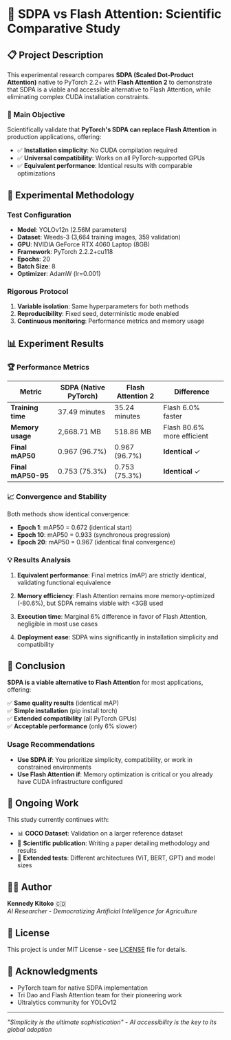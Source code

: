 # 🚀 SDPA vs Flash Attention: Scientific Comparative Study

## 📋 Project Description

This experimental research compares **SDPA (Scaled Dot-Product Attention)** native to PyTorch 2.2+ with **Flash Attention 2** to demonstrate that SDPA is a viable and accessible alternative to Flash Attention, while eliminating complex CUDA installation constraints.

### 🎯 Main Objective

Scientifically validate that **PyTorch's SDPA can replace Flash Attention** in production applications, offering:
- ✅ **Installation simplicity**: No CUDA compilation required
- ✅ **Universal compatibility**: Works on all PyTorch-supported GPUs
- ✅ **Equivalent performance**: Identical results with comparable optimizations

## 🔬 Experimental Methodology

### Test Configuration
- **Model**: YOLOv12n (2.56M parameters)
- **Dataset**: Weeds-3 (3,664 training images, 359 validation)
- **GPU**: NVIDIA GeForce RTX 4060 Laptop (8GB)
- **Framework**: PyTorch 2.2.2+cu118
- **Epochs**: 20
- **Batch Size**: 8
- **Optimizer**: AdamW (lr=0.001)

### Rigorous Protocol
1. **Variable isolation**: Same hyperparameters for both methods
2. **Reproducibility**: Fixed seed, deterministic mode enabled
3. **Continuous monitoring**: Performance metrics and memory usage

## 📊 Experiment Results

### 🏆 Performance Metrics

| Metric | SDPA (Native PyTorch) | Flash Attention 2 | Difference |
|--------|----------------------|------------------|------------|
| **Training time** | 37.49 minutes | 35.24 minutes | Flash 6.0% faster |
| **Memory usage** | 2,668.71 MB | 518.86 MB | Flash 80.6% more efficient |
| **Final mAP50** | 0.967 (96.7%) | 0.967 (96.7%) | **Identical** ✓ |
| **Final mAP50-95** | 0.753 (75.3%) | 0.753 (75.3%) | **Identical** ✓ |

### 📈 Convergence and Stability

Both methods show identical convergence:
- **Epoch 1**: mAP50 = 0.672 (identical start)
- **Epoch 10**: mAP50 = 0.933 (synchronous progression)
- **Epoch 20**: mAP50 = 0.967 (identical final convergence)

### 💡 Results Analysis

1. **Equivalent performance**: Final metrics (mAP) are strictly identical, validating functional equivalence

2. **Memory efficiency**: Flash Attention remains more memory-optimized (-80.6%), but SDPA remains viable with <3GB used

3. **Execution time**: Marginal 6% difference in favor of Flash Attention, negligible in most use cases

4. **Deployment ease**: SDPA wins significantly in installation simplicity and compatibility

## 🎯 Conclusion

**SDPA is a viable alternative to Flash Attention** for most applications, offering:

✅ **Same quality results** (identical mAP)  
✅ **Simple installation** (pip install torch)  
✅ **Extended compatibility** (all PyTorch GPUs)  
✅ **Acceptable performance** (only 6% slower)

### Usage Recommendations

- **Use SDPA if**: You prioritize simplicity, compatibility, or work in constrained environments
- **Use Flash Attention if**: Memory optimization is critical or you already have CUDA infrastructure configured

## 🔮 Ongoing Work

This study currently continues with:
- 📊 **COCO Dataset**: Validation on a larger reference dataset
- 📝 **Scientific publication**: Writing a paper detailing methodology and results
- 🧪 **Extended tests**: Different architectures (ViT, BERT, GPT) and model sizes

## 👨‍🔬 Author

**Kennedy Kitoko** 🇨🇩  
*AI Researcher - Democratizing Artificial Intelligence for Agriculture*

## 📄 License

This project is under MIT License - see [LICENSE](LICENSE) file for details.

## 🙏 Acknowledgments

- PyTorch team for native SDPA implementation
- Tri Dao and Flash Attention team for their pioneering work
- Ultralytics community for YOLOv12

---

*"Simplicity is the ultimate sophistication" - AI accessibility is the key to its global adoption*
